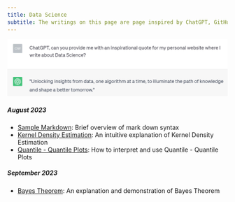 ```yaml
---
title: Data Science 
subtitle: The writings on this page are page inspired by ChatGPT, GitHub Copilot and coffee.
---
```

![ChatGPT](/assets/img/chatgpt.jpg)

##### August 2023
* [Sample Markdown](/_posts/Data_posts/2023-08-12-sample-markdown.md): Brief overview of mark down syntax
* [Kernel Density Estimation](/_posts/Data_posts/2023-08-13-kde/2023-08-13-kde.md): An intuitive explanation of Kernel Density Estimation
* [Quantile - Quantile Plots](/_posts/Data_posts/2023-08-19-qq/2023-08-19-qq.md): How to interpret and use Quantile - Quantile Plots
##### September 2023
* [Bayes Theorem](/_posts/Data_posts/2023-09-18-bayes/2023-09-18-bayes.md): An explanation and demonstration of Bayes Theorem